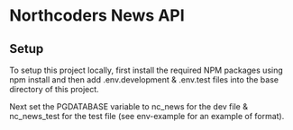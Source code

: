 # Northcoders News API

## Setup

To setup this project locally, first install the required NPM packages using npm install and then add .env.development & .env.test files into the base directory of this project.

Next set the PGDATABASE variable to nc_news for the dev file & nc_news_test for the test file (see env-example for an example of format).


